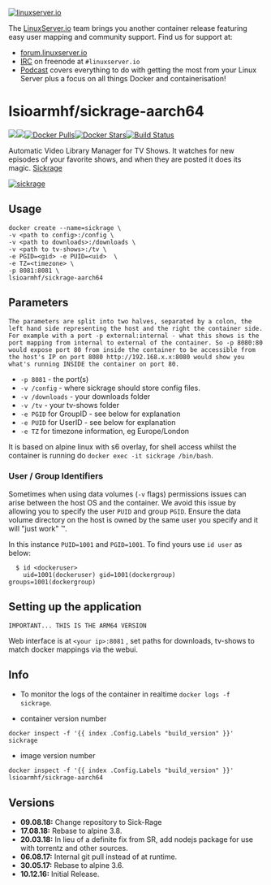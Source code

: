 [linuxserverurl]: https://linuxserver.io
[forumurl]: https://forum.linuxserver.io
[ircurl]: https://www.linuxserver.io/irc/
[podcasturl]: https://www.linuxserver.io/podcast/
[appurl]: https://sick-rage.github.io/
[hub]: https://hub.docker.com/r/lsioarmhf/sickrage-aarch64/

[![linuxserver.io](https://raw.githubusercontent.com/linuxserver/docker-templates/master/linuxserver.io/img/linuxserver_medium.png)][linuxserverurl]

The [LinuxServer.io][linuxserverurl] team brings you another container release featuring easy user mapping and community support. Find us for support at:
* [forum.linuxserver.io][forumurl]
* [IRC][ircurl] on freenode at `#linuxserver.io`
* [Podcast][podcasturl] covers everything to do with getting the most from your Linux Server plus a focus on all things Docker and containerisation!

# lsioarmhf/sickrage-aarch64
[![](https://images.microbadger.com/badges/version/lsioarmhf/sickrage-aarch64.svg)](https://microbadger.com/images/lsioarmhf/sickrage-aarch64 "Get your own version badge on microbadger.com")[![](https://images.microbadger.com/badges/image/lsioarmhf/sickrage-aarch64.svg)](http://microbadger.com/images/lsioarmhf/sickrage-aarch64 "Get your own image badge on microbadger.com")[![Docker Pulls](https://img.shields.io/docker/pulls/lsioarmhf/sickrage-aarch64.svg)][hub][![Docker Stars](https://img.shields.io/docker/stars/lsioarmhf/sickrage-aarch64.svg)][hub][![Build Status](https://ci.linuxserver.io/buildStatus/icon?job=Docker-Builders/arm64/arm64-sickrage)](https://ci.linuxserver.io/job/Docker-Builders/job/arm64/job/arm64-sickrage/)

Automatic Video Library Manager for TV Shows. It watches for new episodes of your favorite shows, and when they are posted it does its magic. [Sickrage](https://sickrage.github.io/)

[![sickrage](https://raw.githubusercontent.com/linuxserver/docker-templates/master/linuxserver.io/img/sickrage-banner.png)][appurl]


## Usage

```
docker create --name=sickrage \
-v <path to config>:/config \
-v <path to downloads>:/downloads \
-v <path to tv-shows>:/tv \
-e PGID=<gid> -e PUID=<uid>  \
-e TZ=<timezone> \
-p 8081:8081 \
lsioarmhf/sickrage-aarch64
```

## Parameters

`The parameters are split into two halves, separated by a colon, the left hand side representing the host and the right the container side. 
For example with a port -p external:internal - what this shows is the port mapping from internal to external of the container.
So -p 8080:80 would expose port 80 from inside the container to be accessible from the host's IP on port 8080
http://192.168.x.x:8080 would show you what's running INSIDE the container on port 80.`


* `-p 8081` - the port(s)
* `-v /config` - where sickrage should store config files.
* `-v /downloads` - your downloads folder
* `-v /tv` - your tv-shows folder
* `-e PGID` for GroupID - see below for explanation
* `-e PUID` for UserID - see below for explanation
* `-e TZ` for timezone information, eg Europe/London

It is based on alpine linux with s6 overlay, for shell access whilst the container is running do `docker exec -it sickrage /bin/bash`.

### User / Group Identifiers

Sometimes when using data volumes (`-v` flags) permissions issues can arise between the host OS and the container. We avoid this issue by allowing you to specify the user `PUID` and group `PGID`. Ensure the data volume directory on the host is owned by the same user you specify and it will "just work" ™.

In this instance `PUID=1001` and `PGID=1001`. To find yours use `id user` as below:

```
  $ id <dockeruser>
    uid=1001(dockeruser) gid=1001(dockergroup) groups=1001(dockergroup)
```

## Setting up the application 
`IMPORTANT... THIS IS THE ARM64 VERSION`

Web interface is at `<your ip>:8081` , set paths for downloads, tv-shows to match docker mappings via the webui.


## Info

* To monitor the logs of the container in realtime `docker logs -f sickrage`.

* container version number 

`docker inspect -f '{{ index .Config.Labels "build_version" }}' sickrage`

* image version number

`docker inspect -f '{{ index .Config.Labels "build_version" }}' lsioarmhf/sickrage-aarch64`

## Versions

+ **09.08.18:** Change repository to Sick-Rage
+ **17.08.18:** Rebase to alpine 3.8.
+ **20.03.18:** In lieu of a definite fix from SR, add nodejs package for use with torrentz and other sources.
+ **06.08.17:** Internal git pull instead of at runtime.
+ **30.05.17:** Rebase to alpine 3.6.
+ **10.12.16:** Initial Release.
